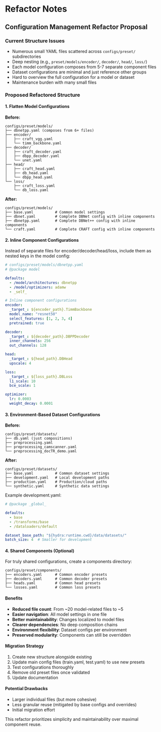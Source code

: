 # Refactor Notes

## Configuration Management Refactor Proposal

### Current Structure Issues
- Numerous small YAML files scattered across `configs/preset/` subdirectories
- Deep nesting (e.g., `preset/models/encoder/`, `decoder/`, `head/`, `loss/`)
- Each model configuration composes from 5-7 separate component files
- Dataset configurations are minimal and just reference other groups
- Hard to overview the full configuration for a model or dataset
- Maintenance burden with many small files

### Proposed Refactored Structure

#### 1. Flatten Model Configurations
**Before:**
```
configs/preset/models/
├── dbnetpp.yaml (composes from 6+ files)
├── encoder/
│   ├── craft_vgg.yaml
│   └── timm_backbone.yaml
├── decoder/
│   ├── craft_decoder.yaml
│   ├── dbpp_decoder.yaml
│   └── unet.yaml
├── head/
│   ├── craft_head.yaml
│   ├── db_head.yaml
│   └── dbpp_head.yaml
└── loss/
    ├── craft_loss.yaml
    └── db_loss.yaml
```

**After:**
```
configs/preset/models/
├── base.yaml          # Common model settings
├── dbnet.yaml         # Complete DBNet config with inline components
├── dbnetpp.yaml       # Complete DBNet++ config with inline components
└── craft.yaml         # Complete CRAFT config with inline components
```

#### 2. Inline Component Configurations
Instead of separate files for encoder/decoder/head/loss, include them as nested keys in the model config:

```yaml
# configs/preset/models/dbnetpp.yaml
# @package model

defaults:
  - /model/architectures: dbnetpp
  - /model/optimizers: adamw
  - _self_

# Inline component configurations
encoder:
  _target_: ${encoder_path}.TimmBackbone
  model_name: "resnet50"
  select_features: [1, 2, 3, 4]
  pretrained: true

decoder:
  _target_: ${decoder_path}.DBPPDecoder
  inner_channels: 256
  out_channels: 128

head:
  _target_: ${head_path}.DBHead
  upscale: 4

loss:
  _target_: ${loss_path}.DBLoss
  l1_scale: 10
  bce_scale: 1

optimizer:
  lr: 0.0003
  weight_decay: 0.0001
```

#### 3. Environment-Based Dataset Configurations
**Before:**
```
configs/preset/datasets/
├── db.yaml (just compositions)
├── preprocessing.yaml
├── preprocessing_camscanner.yaml
└── preprocessing_docTR_demo.yaml
```

**After:**
```
configs/preset/datasets/
├── base.yaml          # Common dataset settings
├── development.yaml   # Local development paths
├── production.yaml    # Production/cloud paths
└── synthetic.yaml     # Synthetic data settings
```

Example development.yaml:
```yaml
# @package _global_

defaults:
  - base
  - /transforms/base
  - /dataloaders/default

dataset_base_path: "${hydra:runtime.cwd}/data/datasets/"
batch_size: 4  # Smaller for development
```

#### 4. Shared Components (Optional)
For truly shared configurations, create a components directory:
```
configs/preset/components/
├── encoders.yaml      # Common encoder presets
├── decoders.yaml      # Common decoder presets
├── heads.yaml         # Common head presets
└── losses.yaml        # Common loss presets
```

#### Benefits
- **Reduced file count**: From ~20 model-related files to ~5
- **Easier navigation**: All model settings in one file
- **Better maintainability**: Changes localized to model files
- **Clearer dependencies**: No deep composition chains
- **Environment flexibility**: Dataset configs per environment
- **Preserved modularity**: Components can still be overridden

#### Migration Strategy
1. Create new structure alongside existing
2. Update main config files (train.yaml, test.yaml) to use new presets
3. Test configurations thoroughly
4. Remove old preset files once validated
5. Update documentation

#### Potential Drawbacks
- Larger individual files (but more cohesive)
- Less granular reuse (mitigated by base configs and overrides)
- Initial migration effort

This refactor prioritizes simplicity and maintainability over maximal component reuse.
